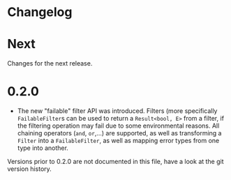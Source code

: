 # Changelog

# Next

Changes for the next release.

# 0.2.0

* The new "failable" filter API was introduced. Filters (more specifically
  `FailableFilter`s can be used to return a `Result<bool, E>` from a filter,
  if the filtering operation may fail due to some environmental reasons.
  All chaining operators (`and`, `or`,...) are supported, as well as
  transforming a `Filter` into a `FailableFilter`, as well as mapping error
  types from one type into another.

Versions prior to 0.2.0 are not documented in this file, have a look at the
git version history.

